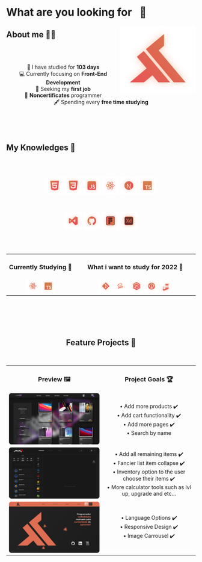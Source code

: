 # What are you looking for⠀👀

<img align="right" width="40%" src="./svg/Logo.svg" alt="Logo"/>

## About me 🚶‍♂️

<br/> <br/>

<p align="center">
    📅 I have studied for <b>103 days</b> <br/>
    💻 Currently focusing on <b>Front-End Development</b> <br/>
    💼 Seeking my <b>first job</b> <br/>
    📜 <b>Noncertificates</b> programmer <br/>
    🖋️ Spending every <b>free time studying</b> <br/>
</p>
<br/> <br/> <br/>

## My Knowledges 🧠

<br/> <br/>

<p align="center">
    <img width="9%" src="./svg/HTML.svg" alt="HTML">
    <img width="9%" src="./svg/CSS.svg" alt="CSS">
    <img width="9%" src="./svg/JavaScript.svg" alt="JavaScript">
    <img width="9%" src="./svg/React.svg" alt="React">
    <img width="9%" src="./svg/Next.js.svg" alt="Next.js">
    <img width="9%" src="./svg/TypeScript.svg" alt="TypeScript">
</p>

<br/>

<p align="center">
    <img width="9%" src="./svg/VisualCodeStudio.svg" alt="VisualCodeStudio">
    <img width="9%" src="./svg/GitHub.svg" alt="GitHub">
    <img width="9%" src="./svg/Figma.svg" alt="Figma">
    <img width="9%" src="./svg/AdobeXD.svg" alt="AdobeXD">
</p>

<br/> <br/>

<table>
 <tr>
    <td align="center"><h3>Currently Studying 📖</h3></td>
    <td align="center"><h3>What i want to study for 2022 🔮</h3></td>
 </tr>
 <tr>
    <td align="center">
        <img width="22%" src="./svg/React.svg" alt="React">
        <img width="22%" src="./svg/TypeScript.svg" alt="TypeScript">
    </td>
    <td align="center">
        <img width="12%" src="./svg/Git.svg" alt="Git">
        <img width="12%" src="./svg/Sass.svg" alt="Sass">
        <img width="12%" src="./svg/NodeJS.svg" alt="NodeJS">
        <img width="12%" src="./svg/Rust.svg" alt="Rust">
        <img width="10%" src="./svg/Jest.svg" alt="jest">
    </td>
 </tr>
</table>
<br/> <br/> <br/> <br/>

<h2 align="center">Feature Projects 🎉</h2>

<br/>
<table align="center">
 <tr>
    <td align="center"><h3>Preview 🖼️</h3></td>
    <td align="center"><h3>Project Goals 🏆</h3></td>
 </tr>
 <tr>
    <td align="center">
        <img width="400px" src="./image/EzEcommerce.png" alt="EzEcommerce">
    </td>
    <td align="center">
       • Add more products ✔️<br/> 
       • Add cart functionality ✔️<br/> 
       • Add more pages ✔️<br/> 
       • Search by name <br/> 
    </td>
 <tr>
    <td align="center">
        <img width="400px" src="./image/Mir4cc.png" alt="Mir4cc">
    </td>
    <td align="center">
       • Add all remaining items ✔️ <br/> 
       • Fancier list item collapse ✔️ <br/> 
       • Inventory option to the user choose their items ✔️ <br/> 
       • More calculator tools such as lvl up, upgrade and etc... <br/> 
    </td>
 </tr>
 <tr>
    <td align="center">
        <img width="400px" src="./image/Porfolio.png" alt="Porfolio">
    </td>
    <td align="center">
       • Language Options ✔️<br/> 
       • Responsive Design ✔️<br/> 
       • Image Carrousel ✔️<br/> 
    </td>
</table>
